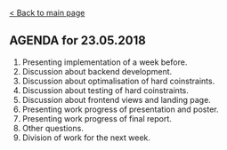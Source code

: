 [< Back to main page](/)
## AGENDA for 23.05.2018
1. Presenting implementation of a week before.
2. Discussion about backend development.
3. Discussion about optimalisation of hard coinstraints.
4. Discussion about testing of hard coinstraints.
5. Discussion about frontend views and landing page.
6. Presenting work progress of presentation and poster.
7. Presenting work progress of final report.
8. Other questions.
9. Division of work for the next week.
